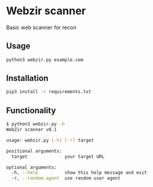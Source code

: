 # Webzir scanner
Basic web scanner for recon

## Usage
```sh
python3 webzir.py example.com
```

## Installation
```sh
pip3 install -r requirements.txt
```

## Functionality
```sh
$ python3 webzir.py -h
WebZir scanner v0.1

usage: webzir.py [-h] [-r] target

positional arguments:
  target              your target URL

optional arguments:
  -h, --help          show this help message and exit
  -r, --random-agent  use random user agent
```
